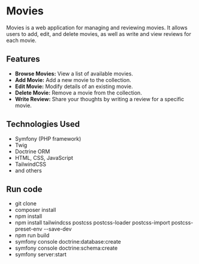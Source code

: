 # Movies

Movies is a web application for managing and reviewing movies. It allows users to add, edit, and delete movies, as well as write and view reviews for each movie.

## Features

- **Browse Movies:** View a list of available movies.
- **Add Movie:** Add a new movie to the collection.
- **Edit Movie:** Modify details of an existing movie.
- **Delete Movie:** Remove a movie from the collection.
- **Write Review:** Share your thoughts by writing a review for a specific movie.

## Technologies Used

- Symfony (PHP framework)
- Twig
- Doctrine ORM
- HTML, CSS, JavaScript
- TailwindCSS
- and others

## Run code
- git clone
- composer install
- npm install
- npm install tailwindcss postcss postcss-loader postcss-import postcss-preset-env --save-dev
- npm run build
- symfony console doctrine:database:create
- symfony console doctrine:schema:create
- symfony server:start
  
